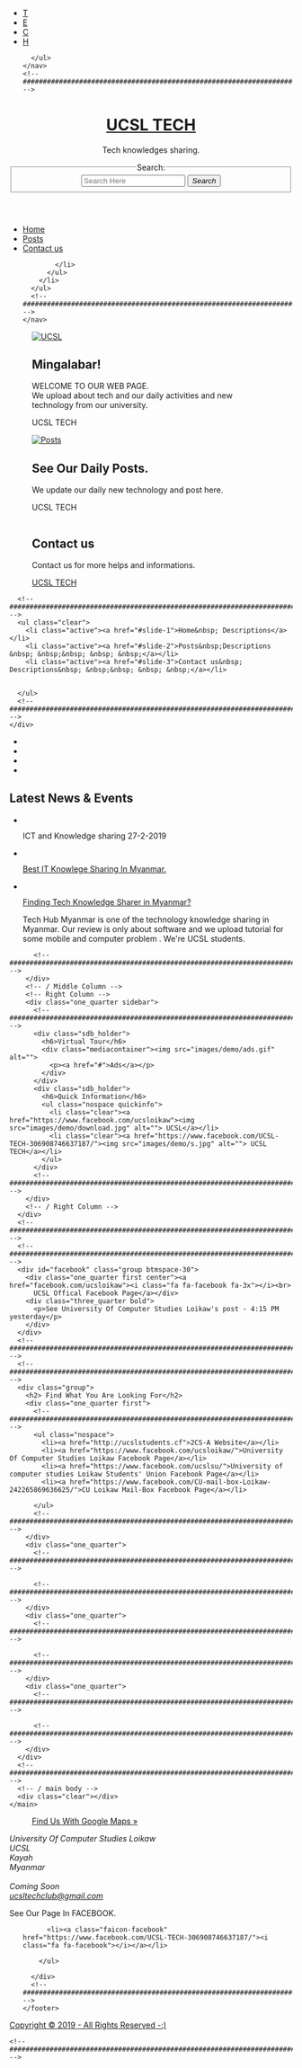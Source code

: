 <!DOCTYPE html>
<!--
Template Name: UCSL TECH
Author: <a href="http://www.os-templates.com/">OS Templates</a>
Author URI: http://www.os-templates.com/
Licence: Free to use under our free template licence terms
Licence URI: http://www.os-templates.com/template-terms
-->
<html>
<head>
<title>UCSL TECH</title>
<meta charset="utf-8">
<meta name="viewport" content="width=device-width, initial-scale=1.0, maximum-scale=1.0, user-scalable=no">
<link href="layout/styles/layout.css" rel="stylesheet" type="text/css" media="all">
</head>
<body id="top">
<!-- ################################################################################################ --> 
<!-- ################################################################################################ --> 
<!-- ################################################################################################ -->
<div class="wrapper row0">
  <div id="topbar" class="clear"> 
    <!-- ################################################################################################ -->
    <nav>
      <ul>
        <li><a href="#">T</a></li>
        <li><a href="#">E</a></li>
        <li><a href="#">C</a></li>
        <li><a href="#">H</a></li>
     
      </ul>
    </nav>
    <!-- ################################################################################################ --> 
  </div>
</div>

<!-- ################################################################################################ --> 
<!-- ################################################################################################ --> 
<!-- ################################################################################################ -->
<div class="wrapper row1">
  <header id="header" class="clear"> 
    <!-- ################################################################################################ -->
    <div id="logo" class="fl_left">
      <h1><a href="index.html">UCSL TECH</a></h1>
      <p>Tech knowledges sharing.</p>
    </div>
    <div class="fl_right">
      <form class="clear" method="post" action="#">
        <fieldset>
          <legend>Search:</legend>
          <input type="text" value="" placeholder="Search Here">
          <button class="fa fa-search" type="submit" title="Search"><em>Search</em></button>
        </fieldset>
      </form>
    </div>
    <!-- ################################################################################################ --> 
  </header>
</div>
<!-- ################################################################################################ --> 
<!-- ################################################################################################ --> 
<!-- ################################################################################################ -->
<div class="wrapper row2">
  <div class="rounded">
    <nav id="mainav" class="clear"> 
      <!-- ################################################################################################ -->
      <ul class="clear">
        <li class="active"><a href="index.html">Home</a></li>
        <li><a class="active" href="https://ucsltech.wordpress.com/">Posts</a>
          </li>
        <li><a class="active" href="https://ucsltech.wordpress.com/contact/">Contact us</a>
          
            </li>
          </ul>
        </li>
      </ul>
      <!-- ################################################################################################ --> 
    </nav>
  </div>
</div>
<!-- ################################################################################################ --> 
<!-- ################################################################################################ --> 
<!-- ################################################################################################ -->
<div class="wrapper">
  <div id="slider">
    <div id="slide-wrapper" class="rounded clear"> 
      <!-- ################################################################################################ -->
      <figure id="slide-1"><a class="view" href="#"><img  src="images/demo/slider/hom.jpg" alt="UCSL"></a>
        <figcaption>
          <h2>Mingalabar!</h2>
          <p>WELCOME TO OUR WEB PAGE.<br>
We upload about tech and our daily activities and new technology from our  university.</p>
          <p class="right">UCSL TECH</p>
        </figcaption>
      </figure>
      <figure id="slide-2"><a class="view" href="https://ucsltech.wordpress.com/"><img src="images/demo/slider/1.jpg" alt="Posts"></a>
        <figcaption>
          <h2>See Our Daily Posts.</h2>
          <p>We update our daily new technology and post here.</p>
          <p class="right">UCSL TECH</p>
        </figcaption>
      </figure>
      <figure id="slide-3"><a class="view" href="#"><img src="images/demo/slider/cont.jpg" alt=""></a>
        <figcaption>
          <h2>Contact us</h2>
          <p>Contact us for more helps and informations.</p>
          <p class="right"><a href="#">UCSL TECH</a></p>
        </figcaption>
      </figure>

     
      <!-- ################################################################################################ -->
      <ul class="clear">
        <li class="active"><a href="#slide-1">Home&nbsp; Descriptions</a></li>
        <li class="active"><a href="#slide-2">Posts&nbsp;Descriptions &nbsp; &nbsp;&nbsp; &nbsp; &nbsp;</a></li>
        <li class="active"><a href="#slide-3">Contact us&nbsp; Descriptions&nbsp; &nbsp;&nbsp; &nbsp; &nbsp;</a></li>

       
      </ul>
      <!-- ################################################################################################ --> 
    </div>
  </div>
</div>
<!-- ################################################################################################ --> 
<!-- ################################################################################################ --> 
<!-- ################################################################################################ -->
<div class="wrapper row3">
  <div class="rounded">
    <main class="container clear"> 
      <!-- main body --> 
      <!-- ################################################################################################ -->
      <div class="group btmspace-30"> 
        <!-- Left Column -->
        <div class="one_quarter first"> 
          <!-- ################################################################################################ -->
          <ul class="nospace">
            <li class="btmspace-15"><a href="#"><em class="heading"></em> <img class="borderedbox" src="images/demo/a.jpg" alt=""></a></li>
            <li class="btmspace-15"><a href="#"><em class="heading"></em> <img class="borderedbox" src="images/demo/b.jpg" alt=""></a></li>
            <li class="btmspace-15"><a href="#"><em class="heading"></em> <img class="borderedbox" src="images/demo/c.jpg" alt=""></a></li>
            <li><a href="#"><em class="heading"></em> <img class="borderedbox" src="images/demo/220x95.gif" alt=""></a></li>
          </ul>
          <!-- ################################################################################################ --> 
        </div>
        <!-- / Left Column --> 
        <!-- Middle Column -->
        <div class="one_half"> 
          <!-- ################################################################################################ -->
          <h2>Latest News &amp; Events</h2>
          <ul class="nospace listing">
            <li class="clear">
              <div class="imgl borderedbox"><img src="images/demo/f.jpg" alt=""></div>
              <p class="nospace btmspace-15"><a href="#"></a></p>
              <p>ICT and Knowledge sharing 27-2-2019</p>
            </li>
            <li class="clear">
              <div class="imgl borderedbox"><img src="images/demo/h.gif" alt=""></div>
              <p class="nospace btmspace-15"><a href="https://www.myanmarwebdesigner.com/blog/">Best IT Knowlege Sharing In Myanmar.</a></p>
              <p></p>
            </li>
            <li class="clear">
              <div class="imgl borderedbox"><img src="images/demo/th.png" alt=""></div>
              <p class="nospace btmspace-15"><a href="https://techhubmyanmar.github.io/">Finding Tech Knowledge Sharer in Myanmar?</a></p>
              <p> Tech Hub Myanmar is one of the technology knowledge sharing in Myanmar. Our review is only about software and we upload tutorial for some mobile and computer problem
. We're UCSL students.</p>
            </li>
          </ul>
          
          <!-- ################################################################################################ --> 
        </div>
        <!-- / Middle Column --> 
        <!-- Right Column -->
        <div class="one_quarter sidebar"> 
          <!-- ################################################################################################ -->
          <div class="sdb_holder">
            <h6>Virtual Tour</h6>
            <div class="mediacontainer"><img src="images/demo/ads.gif" alt="">
              <p><a href="#">Ads</a></p>
            </div>
          </div>
          <div class="sdb_holder">
            <h6>Quick Information</h6>
            <ul class="nospace quickinfo">
              <li class="clear"><a href="https://www.facebook.com/ucsloikaw"><img src="images/demo/download.jpg" alt=""> UCSL</a></li>
              <li class="clear"><a href="https://www.facebook.com/UCSL-TECH-306908746637187/"><img src="images/demo/s.jpg" alt=""> UCSL TECH</a></li>
            </ul>
          </div>
          <!-- ################################################################################################ --> 
        </div>
        <!-- / Right Column --> 
      </div>
      <!-- ################################################################################################ --> 
      <!-- ################################################################################################ -->
      <div id="facebook" class="group btmspace-30">
        <div class="one_quarter first center"><a href="facebook.com/ucsloikaw"><i class="fa fa-facebook fa-3x"></i><br>
          UCSL Offical Facebook Page</a></div>
        <div class="three_quarter bold">
          <p>See University Of Computer Studies Loikaw's post - 4:15 PM yesterday</p>
        </div>
      </div>
      <!-- ################################################################################################ --> 
      <!-- ################################################################################################ -->
      <div class="group">
        <h2> Find What You Are Looking For</h2>
        <div class="one_quarter first"> 
          <!-- ################################################################################################ -->
          <ul class="nospace">
            <li><a href="http://ucslstudents.cf">2CS-A Website</a></li>
            <li><a href="https://www.facebook.com/ucsloikaw/">University Of Computer Studies Loikaw Facebook Page</a></li>
            <li><a href="https://www.facebook.com/ucslsu/">University of computer studies Loikaw Students' Union Facebook Page</a></li>
            <li><a href="https://www.facebook.com/CU-mail-box-Loikaw-242265869636625/">CU Loikaw Mail-Box Facebook Page</a></li>
            
          </ul>
          <!-- ################################################################################################ --> 
        </div>
        <div class="one_quarter"> 
          <!-- ################################################################################################ -->
         
          <!-- ################################################################################################ --> 
        </div>
        <div class="one_quarter"> 
          <!-- ################################################################################################ -->
          
          <!-- ################################################################################################ --> 
        </div>
        <div class="one_quarter"> 
          <!-- ################################################################################################ -->
         
          <!-- ################################################################################################ --> 
        </div>
      </div>
      <!-- ################################################################################################ --> 
      <!-- / main body -->
      <div class="clear"></div>
    </main>
  </div>
</div>
<!-- ################################################################################################ --> 
<!-- ################################################################################################ --> 
<!-- ################################################################################################ -->
<div class="wrapper row4">
  <div class="rounded">
    <footer id="footer" class="clear"> 
      <!-- ################################################################################################ -->
      <div class="one_third first">
        <figure class="center"><img class="btmspace-15" src="images/demo/worldmap.png" alt="">
          <figcaption><a href="http://ucsloikaw.moe.edu.mm/?page_id=461">Find Us With Google Maps &raquo;</a></figcaption>
        </figure>
      </div>
      <div class="one_third">
        <address>
        University Of Computer Studies Loikaw<br>
        UCSL<br>
        Kayah<br>
        Myanmar<br>
        <br>
        <i class="fa fa-phone pright-10"></i> Coming Soon<br>
        <i class="fa fa-envelope-o pright-10"></i> <a href="ucsltechclub@gmail.com">ucsltechclub@gmail.com</a>
        </address>
      </div>
      <div class="one_third">
        <p class="nospace btmspace-10">See Our Page In FACEBOOK.</p>
        <ul class="faico clear">
         
          <li><a class="faicon-facebook" href="https://www.facebook.com/UCSL-TECH-306908746637187/"><i class="fa fa-facebook"></i></a></li>
          
        </ul>
        
      </div>
      <!-- ################################################################################################ --> 
    </footer>
  </div>
</div>
<!-- ################################################################################################ --> 
<!-- ################################################################################################ --> 
<!-- ################################################################################################ -->
<div class="wrapper row5">
  <div id="copyright" class="clear"> 
    <!-- ################################################################################################ -->
    <p class="fl_left"> <a href="aungkham.tk">Copyright &copy; 2019 - All Rights Reserved -:)</a></p>
  
    <!-- ################################################################################################ --> 
  </div>
</div>
<!-- JAVASCRIPTS --> 
<script src="layout/scripts/jquery.min.js"></script> 
<script src="layout/scripts/jquery.fitvids.min.js"></script> 
<script src="layout/scripts/jquery.mobilemenu.js"></script> 
<script src="layout/scripts/tabslet/jquery.tabslet.min.js"></script>
</body>
</html>
